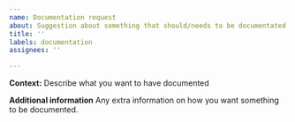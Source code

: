 ```yaml
---
name: Documentation request
about: Suggestion about something that should/needs to be documentated
title: ''
labels: documentation
assignees: ''

---
```


**Context:**
Describe what you want to have documented

**Additional information**
Any extra information on how you want something to be documented.
